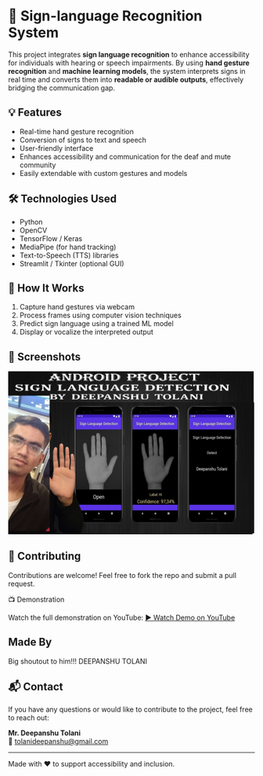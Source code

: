 # 🤟 Sign-language Recognition System

This project integrates **sign language recognition** to enhance accessibility for individuals with hearing or speech impairments. By using **hand gesture recognition** and **machine learning models**, the system interprets signs in real time and converts them into **readable or audible outputs**, effectively bridging the communication gap.

## 💡 Features

- Real-time hand gesture recognition  
- Conversion of signs to text and speech  
- User-friendly interface  
- Enhances accessibility and communication for the deaf and mute community  
- Easily extendable with custom gestures and models

## 🛠️ Technologies Used

- Python  
- OpenCV  
- TensorFlow / Keras  
- MediaPipe (for hand tracking)  
- Text-to-Speech (TTS) libraries  
- Streamlit / Tkinter (optional GUI)

## 🚀 How It Works

1. Capture hand gestures via webcam  
2. Process frames using computer vision techniques  
3. Predict sign language using a trained ML model  
4. Display or vocalize the interpreted output

## 📸 Screenshots

![Sign Language Detection](sign%20language%20detection%20image%282%29%20%281%29.jpg)



## 🤝 Contributing

Contributions are welcome! Feel free to fork the repo and submit a pull request.

📺 Demonstration

Watch the full demonstration on YouTube:
[▶️ Watch Demo on YouTube](https://youtu.be/0RI3yt9EaTk)

## **Made By**
Big shoutout to him!!!
DEEPANSHU TOLANI 

## 📬 Contact

If you have any questions or would like to contribute to the project, feel free to reach out:

**Mr. Deepanshu Tolani**  
📧 tolanideepanshu@gmail.com  

---

Made with ❤️ to support accessibility and inclusion.
